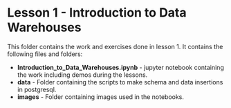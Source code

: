 # Lesson 1 - Introduction to Data Warehouses

This folder contains the work and exercises done in lesson 1. It contains the following files and folders:
* **Introduction_to_Data_Warehouses.ipynb** - jupyter notebook containing the work including demos during the lessons.
* **data** - Folder containing the scripts to make schema and data insertions in postgresql.
* **images** - Folder containing images used in the notebooks.